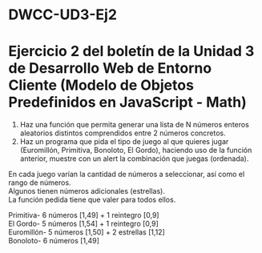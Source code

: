 # DWCC-UD3-Ej2

<h1>Ejercicio 2 del boletín de la Unidad 3 de Desarrollo Web de Entorno Cliente (Modelo de Objetos Predefinidos en JavaScript - Math)</h1>
<ol>
  <li>Haz una función que permita generar una lista de N números enteros aleatorios distintos comprendidos entre 2 números concretos.</li>
  <li>Haz un programa que pida el tipo de juego al que quieres jugar (Euromillón, Primitiva, Bonoloto, El Gordo), haciendo uso de la función anterior, muestre con un alert la combinación que juegas (ordenada).</li>
</ol>
<p>En cada juego varían la cantidad de números a seleccionar, así como el rango de números.<br/>Algunos tienen números adicionales (estrellas).<br/>La función pedida tiene que valer para todos ellos.</p>
<p>Primitiva- 6 números [1,49] + 1 reintegro [0,9]<br/>El Gordo- 5 números [1,54] + 1 reintegro [0,9]<br/>Euromillón- 5 números [1,50] + 2 estrellas [1,12]<br/>Bonoloto- 6 números [1,49]</p>
